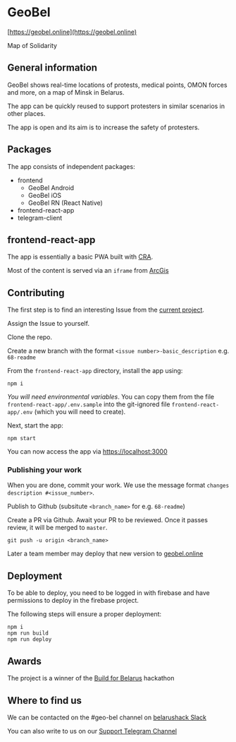 # GeoBel

[https://geobel.online](https://geobel.online)

Map of Solidarity

## General information

GeoBel shows real-time locations of protests, medical points, OMON forces and more, on a map of Minsk in Belarus.

The app can be quickly reused to support protesters in similar scenarios in other places.

The app is open and its aim is to increase the safety of protesters.

## Packages

The app consists of independent packages:

- frontend
  - GeoBel Android
  - GeoBel iOS
  - GeoBel RN (React Native)
- frontend-react-app
- telegram-client

## frontend-react-app

The app is essentially a basic PWA built with [CRA](https://github.com/facebook/create-react-app).

Most of the content is served via an `iframe` from [ArcGis](https://www.arcgis.com/)

## Contributing

The first step is to find an interesting Issue from the [current project](https://github.com/map-of-solidarity/geo-bel-map-of-solidarity/projects/1).

Assign the Issue to yourself.

Clone the repo.

Create a new branch with the format `<issue number>-basic_description` e.g. `68-readme`

From the `frontend-react-app` directory, install the app using:

```shell
npm i
```

*You will need environmental variables*. You can copy them from the file `frontend-react-app/.env.sample` into the git-ignored file `frontend-react-app/.env` (which you will need to create).

Next, start the app:

```shell
npm start
```

You can now access the app via [https://localhost:3000](https://localhost:3000)

### Publishing your work

When you are done, commit your work. We use the message format `changes description #<issue_number>`.

Publish to Github (subsitute `<branch_name>` for e.g. `68-readme`)

Create a PR via Github. Await your PR to be reviewed. Once it passes review, it will be merged to `master`.

```shell
git push -u origin <branch_name>
```

Later a team member may deploy that new version to [geobel.online](https://geobel.online)

## Deployment

To be able to deploy, you need to be logged in with firebase and have permissions to deploy in the firebase project.

The following steps will ensure a proper deployment:

```shell
npm i
npm run build
npm run deploy
```

## Awards

The project is a winner of the [Build for Belarus](https://eventornado.com/event/build-for-belarus) hackathon

## Where to find us

We can be contacted on the #geo-bel channel on [belarushack Slack](belarushack.slack.com)

You can also write to us on our [Support Telegram Channel](https://t.me/joinchat/CVMoxBKG8TGpZZy74Ren3g)
